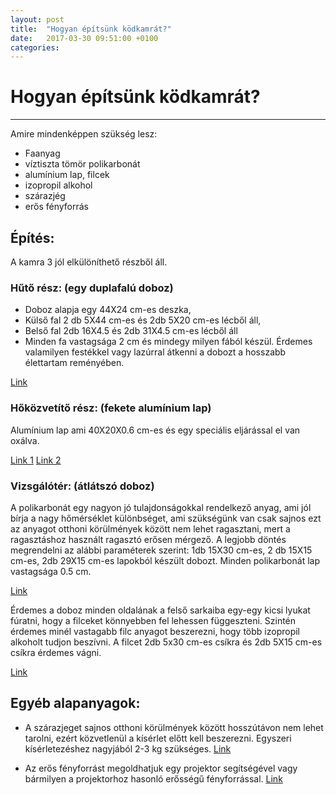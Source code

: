 ```yaml
---
layout: post
title:  "Hogyan építsünk ködkamrát?"
date:   2017-03-30 09:51:00 +0100
categories:
---
```

# Hogyan építsünk ködkamrát?

___

Amire mindenképpen szükség lesz:
* Faanyag
* víztiszta tömör polikarbonát
* alumínium lap, filcek
* izopropil alkohol
* szárazjég
* erős fényforrás

## Építés:
A kamra 3 jól elkülöníthető részből áll.

### Hűtő rész: (egy duplafalú doboz)
* Doboz alapja egy 44X24 cm-es deszka, 
* Külső fal 2 db 5X44 cm-es és 2db 5X20 cm-es lécből áll,
* Belső fal 2db 16X4.5 és 2db 31X4.5 cm-es lécből áll
* Minden fa vastagsága 2 cm és mindegy milyen fából készül.
Érdemes valamilyen festékkel vagy lazúrral átkenni a dobozt a hosszabb élettartam reményében. 

[Link](http://www.woodlandfatelep.hu/)

### Hőközvetítő rész: (fekete alumínium lap)
Alumínium lap ami 40X20X0.6 cm-es és egy speciális eljárással el van oxálva.

[Link 1](https://www.conrad.hu/hu/modelcraft-alu-lemez-400-x-200-x-06-mm-al995-236181.html?sc.ref=Product%20Details)
[Link 2](http://grobelox.hu/eloxalas/)

### Vizsgálótér: (átlátszó doboz)
A polikarbonát egy nagyon jó tulajdonságokkal rendelkező anyag, ami jól bírja a nagy hőmérséklet különbséget, ami szükségünk van csak sajnos ezt az anyagot otthoni körülmények között nem lehet ragasztani, mert a ragasztáshoz használt ragasztó erősen mérgező. A legjobb döntés megrendelni az alábbi paraméterek szerint: 1db 15X30 cm-es, 2 db 15X15 cm-es, 2db 29X15 cm-es lapokból készült dobozt. Minden polikarbonát lap vastagsága 0.5 cm.

[Link](http://aplast.hu/hu/termekek/reszletek/13_makrolife_tomor_viztiszta_polikarbonat/)

Érdemes a doboz minden oldalának a felső sarkaiba egy-egy kicsi lyukat fúratni, hogy a filceket könnyebben fel lehessen függeszteni.
Szintén érdemes minél vastagabb filc anyagot beszerezni, hogy több izopropil alkoholt tudjon beszívni. A filcet 2db 5x30 cm-es csíkra és 2db 5X15 cm-es csíkra érdemes vágni.

[Link](http://www.gombolda.hu/barkacsfilcek-79/3-5mm-vastag-filc-lapok-196)

## Egyéb alapanyagok:
* A szárazjeget sajnos otthoni körülmények között hosszútávon nem lehet tarolni, ezért közvetlenül a kísérlet előtt kell beszerezni. Egyszeri kísérletezéshez nagyjából 2-3 kg szükséges.
  [Link](https://www.szarazjegkft.hu/)

* Az erős fényforrást megoldhatjuk egy projektor segítségével vagy bármilyen a projektorhoz hasonló erősségű fényforrással.
  [Link](http://www.creeledtech.hu/)
